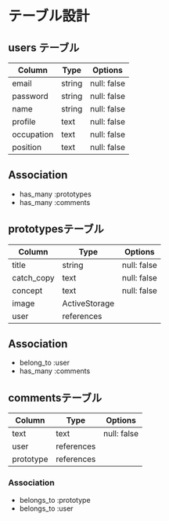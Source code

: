 # テーブル設計

## users テーブル

| Column     | Type   | Options     |
| ---------- | ------ | ----------- |
| email      | string | null: false |
| password   | string | null: false |
| name       | string | null: false |
| profile    | text   | null: false |
| occupation | text   | null: false |
| position   | text   | null: false |

## Association

- has_many :prototypes
- has_many :comments

## prototypesテーブル

| Column     | Type          | Options     |
| ---------- | ------------- | ----------- |
| title      | string        | null: false |
| catch_copy | text          | null: false |
| concept    | text          | null: false |
| image      | ActiveStorage |             |
| user       | references    |             |

## Association

- belong_to :user
- has_many :comments

## commentsテーブル

| Column    | Type       | Options     |
| --------- | ---------- | ----------- |
| text      |  text      | null: false |
| user      | references |             |
| prototype | references |             |

### Association

- belongs_to :prototype
- belongs_to :user 

